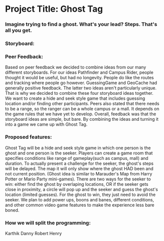 # Project Title: Ghost Tag

### Imagine trying to find a ghost. What's your lead? Steps. That's all you get.

### Storyboard:

### Peer Feedback: 
Based on peer feedback we decided to combine ideas from our many different storyboards. For our ideas Pathfinder and Campus Rider, people thought it would be useful, but had no longevity. People do like the routes and tracking where people go however. GuessingGame and GeoCache had generally positive feedback. The latter two ideas aren't particularly unique. That is why we decided to combine these four storyboard ideas together. We want to create a hide and seek style game that includes guessing location and/or finding other participants. Peers also stated that there needs to be a range, so the ranger can be a whole campus or a mall. It depends on the game rules that we have yet to develop. Overall, feedback was that the storyboard ideas are simple, but bare. By combining the ideas and turning it into a game we came up with Ghost Tag.

### Proposed features: 
Ghost Tag will be a hide and seek style game in which one person is the ghost and one person is the seeker. Players can create a game room that specifies conditions like range of gameplay(such as campus, mall) and duration. To actually present a challenge for the seeker, the ghost's steps will be delayed. The map it will only show where the ghost HAD been and not current position. (Ghost idea is similar to Marauder's Map from Harry Potter or Mario Party mini-games). There are two ways for the seeker to win: either find the ghost by overlaping locations, OR if the seeker gets close in proximity, a circle will pop up and the seeker and guess the ghost's location (limited guesses). For the ghost to win, they just need to avoid the seeker. We plan to add power ups, boons and banes, different conditions, and other common video game features to make the experience less bare boned. 

### How we will split the programming:
Karthik
Danny 
Robert
Henry

